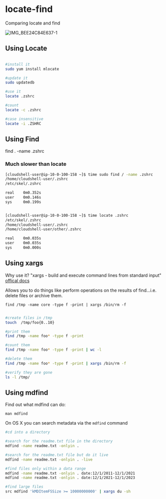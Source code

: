 # locate-find
Comparing locate and find

![IMG_BEE24C84E637-1](https://user-images.githubusercontent.com/58792/146679839-e515900e-7ae2-411d-9dc4-59b583b9a839.jpeg)



## Using Locate

```bash

#install it
sudo yum install mlocate

#update it
sudo updatedb

#use it
locate .zshrc

#count
locate -c .zshrc

#case insensitive
locate -i .ZSHRC
```

## Using Find

find . -name .zshrc

### Much slower than locate

```bash
[cloudshell-user@ip-10-0-100-158 ~]$ time sudo find / -name .zshrc
/home/cloudshell-user/.zshrc
/etc/skel/.zshrc

real    0m0.352s
user    0m0.146s
sys     0m0.199s


[cloudshell-user@ip-10-0-100-158 ~]$ time locate .zshrc
/etc/skel/.zshrc
/home/cloudshell-user/.zshrc
/home/cloudshell-user/other/.zshrc

real    0m0.035s
user    0m0.035s
sys     0m0.000s
```

## Using xargs

Why use it?  "xargs - build and execute command lines from standard input"
[offical docs](https://man7.org/linux/man-pages/man1/xargs.1.html)

Allows you to do things like perform operations on the results of find...i.e. delete files or archive them.

`find /tmp -name core -type f -print | xargs /bin/rm -f`

```bash

#create files in /tmp
touch  /tmp/foo{0..10}

#print them
find /tmp -name foo* -type f -print

#count them
find /tmp -name foo* -type f -print | wc -l

#delete them
find /tmp -name foo* -type f -print | xargs /bin/rm -f

#verify they are gone
ls -l /tmp/
```

## Using mdfind

Find out what mdfind can do:

`man mdfind`


On OS X you can search metadata via the `mdfind` command

```bash
#cd into a directory

#search for the readme.txt file in the directory
mdfind -name readme.txt -onlyin .

#search for the readme.txt file but do it live
mdfind -name readme.txt -onlyin . -live

#find files only within a data range
mdfind -name readme.txt -onlyin . date:12/1/2011-12/1/2021
mdfind -name readme.txt -onlyin . date:12/1/2021-12/1/2023

#find large files
src mdfind 'kMDItemFSSize >= 10000000000' | xargs du -sh
```

